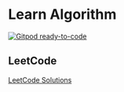 # Learn Algorithm

[![Gitpod ready-to-code](https://img.shields.io/badge/Gitpod-ready--to--code-blue?logo=gitpod)](https://gitpod.io/#https://github.com/HuakunShen/LearnAlgorithm)

## LeetCode

[LeetCode Solutions](./LeetCode/Problems/README.md)